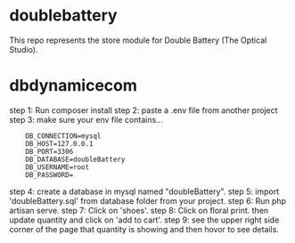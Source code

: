 # doublebattery

This repo represents the store module for Double Battery (The Optical Studio).
# dbdynamicecom
step 1: Run composer install
step 2: paste a .env file from another project
step 3: make sure your env file contains...

        DB_CONNECTION=mysql
        DB_HOST=127.0.0.1
        DB_PORT=3306
        DB_DATABASE=doubleBattery
        DB_USERNAME=root
        DB_PASSWORD=
step 4: create a database in mysql named "doubleBattery".
step 5: import 'doubleBattery.sql' from database folder from your project.
step 6: Run php artisan serve.
step 7: Click on 'shoes'.
step 8: Click on floral print.
        then update quantity and click on 'add to cart'.
step 9: see the upper right side corner of the page that quantity is showing and then hovor to see details.
